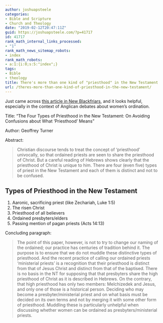 ```yaml
---
author: joshuapsteele
categories:
- Bible and Scripture
- Church and Theology
date: "2019-02-12T20:47:11Z"
guid: https://joshuapsteele.com/?p=41717
id: 41717
rank_math_internal_links_processed:
- "1"
rank_math_news_sitemap_robots:
- index
rank_math_robots:
- a:1:{i:0;s:5:"index";}
tags:
- Bible
- theology
title: There's more than one kind of "priesthood" in the New Testament
url: /theres-more-than-one-kind-of-priesthood-in-the-new-testament/
---
```


Just came across [this article in New Blackfriars](https://doi.org/10.1111/nbfr.12440), and it looks helpful, especially in the context of Anglican debates about women’s ordination.

Title: “The Four Types of Priesthood in the New Testament: On Avoiding Confusions about What ‘Priesthood’ Means”

Author: Geoffrey Turner

Abstract:

> Christian discourse tends to treat the concept of ‘priesthood’ univocally, so that ordained priests are seen to share the priesthood of Christ. But a careful reading of Hebrews shows clearly that the priesthood of Christ is unique to him. There are four (even five) types of priest in the New Testament and each of them is distinct and not to be confused.

## Types of Priesthood in the New Testament

1. Aaronic, sacrificing priest (like Zechariah, Luke 1:5)
2. The risen Christ
3. Priesthood of all believers
4. Ordained presbyters/elders
5. Passing mention of pagan priests (Acts 14:13)

Concluding paragraph:

> The point of this paper, however, is not to try to change our naming of the ordained; our practice has centuries of tradition behind it. The purpose is to ensure that we do not muddle these distinctive types of priesthood. And the recent practice of calling our ordained priests ‘ministerial priests’ is a recognition that their priesthood is distinct from that of Jesus Christ and distinct from that of the baptised. There is no basis in the NT for supposing that that presbyters share the high priesthood of Christ as it is described in Hebrews. On the contrary, that high priesthood has only two members: Melchizedek and Jesus, and only one of those is a historical person. Deciding who may become a presbyter/ministerial priest and on what basis must be decided on its own terms and not by merging it with some other form of priesthood. Muddling these is particularly unhelpful when discussing whether women can be ordained as presbyters/ministerial priests.